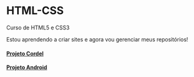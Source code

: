 # HTML-CSS

 Curso de HTML5 e CSS3

Estou aprendendo a criar sites e agora vou gerenciar meus repositórios!


<h4><a href="https://lauradslopes.github.io/HTML-CSS/desafios/desafio012/index.html#" target="_blank">Projeto Cordel</a></h4>
<h4><a href="https://lauradslopes.github.io/projeto-android/index.html#" target="_blank">Projeto Android</a></h4>
